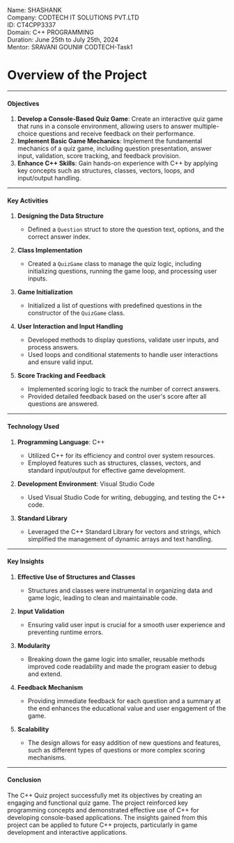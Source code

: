 Name: SHASHANK  
Company: CODTECH IT SOLUTIONS PVT.LTD  
ID: CT4CPP3337  
Domain: C++ PROGRAMMING  
Duration: June 25th to July 25th, 2024  
Mentor: SRAVANI GOUNI# CODTECH-Task1  

# Overview of the Project

---

#### Objectives
1. **Develop a Console-Based Quiz Game**: Create an interactive quiz game that runs in a console environment, allowing users to answer multiple-choice questions and receive feedback on their performance.
2. **Implement Basic Game Mechanics**: Implement the fundamental mechanics of a quiz game, including question presentation, answer input, validation, score tracking, and feedback provision.
3. **Enhance C++ Skills**: Gain hands-on experience with C++ by applying key concepts such as structures, classes, vectors, loops, and input/output handling.

---

#### Key Activities
1. **Designing the Data Structure**
   - Defined a `Question` struct to store the question text, options, and the correct answer index.

2. **Class Implementation**
   - Created a `QuizGame` class to manage the quiz logic, including initializing questions, running the game loop, and processing user inputs.

3. **Game Initialization**
   - Initialized a list of questions with predefined questions in the constructor of the `QuizGame` class.

4. **User Interaction and Input Handling**
   - Developed methods to display questions, validate user inputs, and process answers.
   - Used loops and conditional statements to handle user interactions and ensure valid input.

5. **Score Tracking and Feedback**
   - Implemented scoring logic to track the number of correct answers.
   - Provided detailed feedback based on the user's score after all questions are answered.

---

#### Technology Used
1. **Programming Language**: C++
   - Utilized C++ for its efficiency and control over system resources.
   - Employed features such as structures, classes, vectors, and standard input/output for effective game development.

2. **Development Environment**: Visual Studio Code
   - Used Visual Studio Code for writing, debugging, and testing the C++ code.

3. **Standard Library**
   - Leveraged the C++ Standard Library for vectors and strings, which simplified the management of dynamic arrays and text handling.

---

#### Key Insights
1. **Effective Use of Structures and Classes**
   - Structures and classes were instrumental in organizing data and game logic, leading to clean and maintainable code.

2. **Input Validation**
   - Ensuring valid user input is crucial for a smooth user experience and preventing runtime errors.

3. **Modularity**
   - Breaking down the game logic into smaller, reusable methods improved code readability and made the program easier to debug and extend.

4. **Feedback Mechanism**              
   - Providing immediate feedback for each question and a summary at the end enhances the educational value and user engagement of the game.

5. **Scalability**
   - The design allows for easy addition of new questions and features, such as different types of questions or more complex scoring mechanisms.

---

#### Conclusion
The C++ Quiz project successfully met its objectives by creating an engaging and functional quiz game. The project reinforced key programming concepts and demonstrated effective use of C++ for developing console-based applications. The insights gained from this project can be applied to future C++ projects, particularly in game development and interactive applications.
